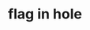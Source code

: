 ---
layout: activities
title: flag in hole
emoji: flag_in_hole
permalink: ⛳.html
image: assets/img/3moji/flag_in_hole.png
---